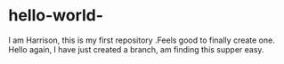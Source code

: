 # hello-world-
I am Harrison, this is my first repository .Feels good to finally create one.
Hello again, I have just created a branch, am finding this supper easy.
